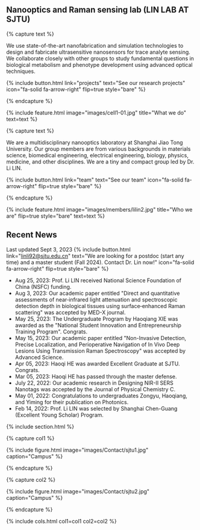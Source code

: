 ---
---

## Nanooptics and Raman sensing lab (LIN LAB AT SJTU)

{% capture text %}

We use state-of-the-art nanofabrication and simulation technologies to design and fabricate ultrasensitive nanosensors for trace analyte sensing. We collaborate closely with other groups to study fundamental questions in biological metabolism and phenotype development using advanced optical techniques.

{%
  include button.html
  link="projects"
  text="See our research projects"
  icon="fa-solid fa-arrow-right"
  flip=true
  style="bare"
%}

{% endcapture %}

{%
  include feature.html
  image="images/cell1-01.jpg"
  title="What we do"
  text=text
%}

{% capture text %}

We are a multidisciplinary nanooptics laboratory at Shanghai Jiao Tong University. Our group members are from various backgrounds in materials science, biomedical engineering, electrical engineering, biology, physics, medicine, and other disciplines. We are a tiny and compact group led by Dr. Li LIN.

{%
  include button.html
  link="team"
  text="See our team"
  icon="fa-solid fa-arrow-right"
  flip=true
  style="bare"
%}

{% endcapture %}

{% include feature.html image="images/members/lilin2.jpg" title="Who we are" flip=true style="bare" text=text %}

## Recent News

Last updated Sept 3, 2023
{%
  include button.html
  link="linli92@sjtu.edu.cn"
  text="We are looking for a postdoc (start any time) and a master student (Fall 2024). Contact Dr. Lin now!"
  icon="fa-solid fa-arrow-right"
  flip=true
  style="bare"
%}

- Aug 25, 2023: Prof. Li LIN received National Science Foundation of China (NSFC) funding.
- Aug 3, 2023: Our academic paper entitled "Direct and quantitative assessments of near‑infrared light attenuation and spectroscopic detection depth in biological tissues using surface‑enhanced Raman scattering" was accepted by MED-X journal.
- May 25, 2023: The Undergraduate Program by Haoqiang XIE was awarded as the "National Student Innovation and Entrepreneurship Training Program". Congrats.
- May 15, 2023: Our academic paper entitled "Non-Invasive Detection, Precise Localization, and Perioperative Navigation of In Vivo Deep Lesions Using Transmission Raman Spectroscopy" was accepted by Advanced Science.
- Apr 05, 2023: Haoqi HE was awarded Excellent Graduate at SJTU. Congrats.
- Mar 05, 2023: Haoqi HE has passed through the master defense.
- July 22, 2022: Our academic research in Designing NIR-II SERS Nanotags was accepted by the Journal of Physical Chemistry C.
- May 01, 2022: Congratulations to undergraduates Zongyu, Haoqiang, and Yiming for their publication on Photonics.
- Feb 14, 2022: Prof. Li LIN was selected by Shanghai Chen-Guang (Excellent Young Scholar) Program.

{% include section.html %}

{% capture col1 %}

{% include figure.html image="images/Contact/sjtu1.jpg" caption="Campus" %}

{% endcapture %}

{% capture col2 %}

{% include figure.html image="images/Contact/sjtu2.jpg" caption="Campus" %}

{% endcapture %}

{% include cols.html col1=col1 col2=col2 %}

